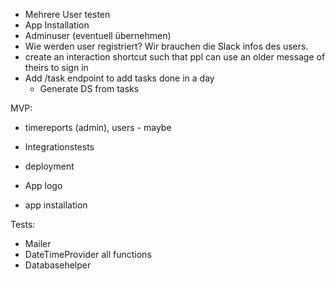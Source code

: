 * Mehrere User testen
* App Installation
* Adminuser (eventuell übernehmen)
* Wie werden user registriert? Wir brauchen die Slack infos des users.
* create an interaction shortcut such that ppl can use an older message of theirs to sign in
* Add /task endpoint to add tasks done in a day
    * Generate DS from tasks
    
MVP:
* timereports (admin), users - maybe
* Integrationstests

* deployment
* App logo
* app installation
    
Tests:
* Mailer
* DateTimeProvider all functions
* Databasehelper
